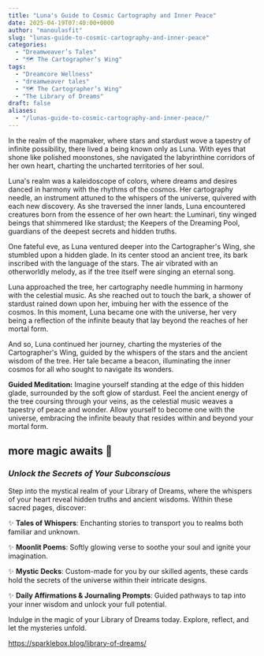 ```yaml
---
title: "Luna's Guide to Cosmic Cartography and Inner Peace"
date: 2025-04-19T07:40:00+0000
author: "manoulasfit"
slug: "lunas-guide-to-cosmic-cartography-and-inner-peace"
categories:
  - "Dreamweaver’s Tales"
  - "🗺️ The Cartographer’s Wing"
tags:
  - "Dreamcore Wellness"
  - "dreamweaver tales"
  - "🗺️ The Cartographer’s Wing"
  - "The Library of Dreams"
draft: false
aliases:
  - "/lunas-guide-to-cosmic-cartography-and-inner-peace/"
---
```

In the realm of the mapmaker, where stars and stardust wove a tapestry of infinite possibility, there lived a being known only as Luna. With eyes that shone like polished moonstones, she navigated the labyrinthine corridors of her own heart, charting the uncharted territories of her soul.

Luna's realm was a kaleidoscope of colors, where dreams and desires danced in harmony with the rhythms of the cosmos. Her cartography needle, an instrument attuned to the whispers of the universe, quivered with each new discovery. As she traversed the inner lands, Luna encountered creatures born from the essence of her own heart: the Luminari, tiny winged beings that shimmered like stardust; the Keepers of the Dreaming Pool, guardians of the deepest secrets and hidden truths.

One fateful eve, as Luna ventured deeper into the Cartographer's Wing, she stumbled upon a hidden glade. In its center stood an ancient tree, its bark inscribed with the language of the stars. The air vibrated with an otherworldly melody, as if the tree itself were singing an eternal song.

Luna approached the tree, her cartography needle humming in harmony with the celestial music. As she reached out to touch the bark, a shower of stardust rained down upon her, imbuing her with the essence of the cosmos. In this moment, Luna became one with the universe, her very being a reflection of the infinite beauty that lay beyond the reaches of her mortal form.

And so, Luna continued her journey, charting the mysteries of the Cartographer's Wing, guided by the whispers of the stars and the ancient wisdom of the tree. Her tale became a beacon, illuminating the inner cosmos for all who sought to navigate its wonders.

**Guided Meditation:** Imagine yourself standing at the edge of this hidden glade, surrounded by the soft glow of stardust. Feel the ancient energy of the tree coursing through your veins, as the celestial music weaves a tapestry of peace and wonder. Allow yourself to become one with the universe, embracing the infinite beauty that resides within and beyond your mortal form.

## more magic awaits 🔮

### *Unlock the Secrets of Your Subconscious*

Step into the mystical realm of your Library of Dreams, where the whispers of your heart reveal hidden truths and ancient wisdoms. Within these sacred pages, discover:

✨ **Tales of Whispers**: Enchanting stories to transport you to realms both familiar and unknown.

✨ **Moonlit Poems**: Softly glowing verse to soothe your soul and ignite your imagination.

✨ **Mystic Decks**: Custom-made for you by our skilled agents, these cards hold the secrets of the universe within their intricate designs.

✨ **Daily Affirmations & Journaling Prompts**: Guided pathways to tap into your inner wisdom and unlock your full potential.

Indulge in the magic of your Library of Dreams today. Explore, reflect, and let the mysteries unfold.

https://sparklebox.blog/library-of-dreams/